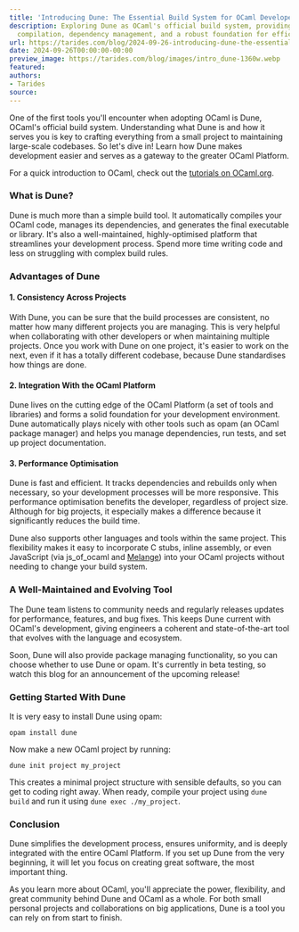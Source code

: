 ```yaml
---
title: 'Introducing Dune: The Essential Build System for OCaml Developers'
description: Exploring Dune as OCaml's official build system, providing automated
  compilation, dependency management, and a robust foundation for efficient code development.
url: https://tarides.com/blog/2024-09-26-introducing-dune-the-essential-build-system-for-ocaml-developers
date: 2024-09-26T00:00:00-00:00
preview_image: https://tarides.com/blog/images/intro_dune-1360w.webp
featured:
authors:
- Tarides
source:
---
```


<p>One of the first tools you'll encounter when adopting OCaml is Dune, OCaml's official build system. Understanding what Dune is and how it serves you is key to crafting everything from a small project to maintaining large-scale codebases. So let's dive in! Learn how Dune makes development easier and serves as a gateway to the greater OCaml Platform.</p>
<p>For a quick introduction to OCaml, check out the <a href="https://ocaml.org/docs/installing-ocaml">tutorials on OCaml.org</a>.</p>
<h3>What is Dune?</h3>
<p>Dune is much more than a simple build tool. It automatically compiles your OCaml code, manages its dependencies, and generates the final executable or library. It's also a well-maintained, highly-optimised platform that streamlines your development process. Spend more time writing code and less on struggling with complex build rules.</p>
<h3>Advantages of Dune</h3>
<h4>1. <strong>Consistency Across Projects</strong></h4>
<p>With Dune, you can be sure that the build processes are consistent, no matter how many different projects you are managing. This is very helpful when collaborating with other developers or when maintaining multiple projects. Once you work with Dune on one project, it's easier to work on the next, even if it has a totally different codebase, because Dune standardises how things are done.</p>
<h4>2. <strong>Integration With the OCaml Platform</strong></h4>
<p>Dune lives on the cutting edge of the OCaml Platform (a set of tools and libraries) and forms a solid foundation for your development environment. Dune automatically plays nicely with other tools such as opam (an OCaml package manager) and helps you manage dependencies, run tests, and set up project documentation.</p>
<h4>3. <strong>Performance Optimisation</strong></h4>
<p>Dune is fast and efficient. It tracks dependencies and rebuilds only when necessary, so your development processes will be more responsive. This performance optimisation benefits the developer, regardless of project size. Although for big projects, it especially makes a difference because it significantly reduces the build time.</p>
<p>Dune also supports other languages and tools within the same project. This flexibility makes it easy to incorporate C stubs, inline assembly, or even JavaScript (via js_of_ocaml and <a href="https://melange.re/v2.1.0/">Melange</a>) into your OCaml projects without needing to change your build system.</p>
<h3>A Well-Maintained and Evolving Tool</h3>
<p>The Dune team listens to community needs and regularly releases updates for performance, features, and bug fixes. This keeps Dune current with OCaml's development, giving engineers a coherent and state-of-the-art tool that evolves with the language and ecosystem.</p>
<p>Soon, Dune will also provide package managing functionality, so you can choose whether to use Dune or opam. It's currently in beta testing, so watch this blog for an announcement of the upcoming release!</p>
<h3>Getting Started With Dune</h3>
<p>It is very easy to install Dune using opam:</p>
<pre><code><span class="sh-source">opam install dune
</span></code></pre>
<p>Now make a new OCaml project by running:</p>
<pre><code><span class="sh-source">dune init project my_project
</span></code></pre>
<p>This creates a minimal project structure with sensible defaults, so you can get to coding right away. When ready, compile your project using <code>dune build</code> and run it using <code>dune exec ./my_project</code>.</p>
<h3>Conclusion</h3>
<p>Dune simplifies the development process, ensures uniformity, and is deeply integrated with the entire OCaml Platform. If you set up Dune from the very beginning, it will let you focus on creating great software, the most important thing.</p>
<p>As you learn more about OCaml, you'll appreciate the power, flexibility, and great community behind Dune and OCaml as a whole. For both small personal projects and collaborations on big applications, Dune is a tool you can rely on from start to finish.</p>

